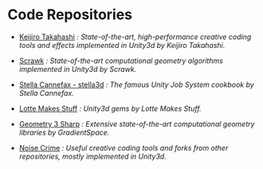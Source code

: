 Code Repositories
======

* [Keijiro Takahashi](https://github.com/keijiro)
_: State-of-the-art, high-performance creative coding tools and effects implemented in Unity3d by Keijiro Takahashi._

* [Scrawk](https://github.com/Scrawk)
_: State-of-the-art computational geometry algorithms implemented in Unity3d by Scrawk._

* [Stella Cannefax - stella3d](https://github.com/stella3d)
_: The famous Unity Job System cookbook by Stella Cannefax._

* [Lotte Makes Stuff](https://github.com/LotteMakesStuff)
_: Unity3d gems by Lotte Makes Stuff._

* [Geometry 3 Sharp](https://github.com/gradientspace/geometry3Sharp)
_: Extensive state-of-the-art computational geometry libraries by GradientSpace._

* [Noise Crime](https://github.com/noisecrime)
_: Useful creative coding tools and forks from other repositories, mostly implemented in Unity3d._
